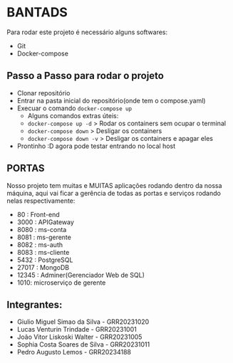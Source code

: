 <h1>BANTADS</h1>

Para rodar este projeto é necessário alguns softwares:
- Git
- Docker-compose

<h2>Passo a Passo para rodar o projeto</h2>

- Clonar repositório
- Entrar na pasta inicial do repositório(onde tem o compose.yaml)
- Execuar o comando `docker-compose up`
    - Alguns comandos extras úteis:
    - `docker-compose up -d` > Rodar os containers sem ocupar o terminal
    - `docker-compose down` > Desligar os containers
    - `docker-compose down -v` > Desligar os containers e apagar eles
- Prontinho :D agora pode testar entrando no local host


 <h2>PORTAS</h2>
 Nosso projeto tem muitas e MUITAS aplicações rodando dentro da nossa máquina, aqui vai ficar a gerência de todas as portas e serviços rodando nelas respectivamente:


 - 80 : Front-end
 - 3000 : APIGateway
- 8080 : ms-conta 
- 8081 : ms-gerente
 - 8082 : ms-auth
 - 8083 : ms-cliente
 - 5432 : PostgreSQL
 - 27017 : MongoDB
 - 12345 : Adminer(Gerenciador Web de SQL)
 - 1010: microserviço de gerente

## Integrantes:
  - Giulio Miguel Simao da Silva - GRR20231020
  - Lucas Venturin Trindade - GRR20231001
  - João Vitor Liskoski Walter - GRR20231005
  - Sophia Costa Soares de Silva - GRR20231011
  - Pedro Augusto Lemos - GRR20234188 

